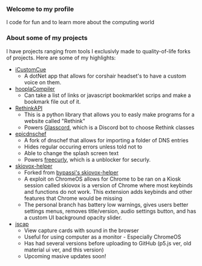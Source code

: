 ### Welcome to my profile

I code for fun and to learn more about the computing world

### About some of my projects

I have projects ranging from tools I exclusivly made to quality-of-life forks of projects. Here are some of my highlights:

- [iCustomCue](https://github.com/Epicminer256/iCustomCue)
    - A dotNet app that allows for corshair headset's to have a custom voice on them.
- [hooplaCompiler](https://github.com/Epicminer256/hooplaCompiler)
    - Can take a list of links or javascript bookmarklet scrips and make a bookmark file out of it.
- [RethinkAPI](https://github.com/Epicminer256/RethinkAPI)
    - This is a python library that allows you to easly make programs for a website called "Rethink"
    - Powers [Glasscord](https://github.com/Epicminer256/glasscord), which is a Discord bot to choose Rethink classes
- [epicdnschef](https://github.com/Epicminer256/epicdnschef)
    - A fork of dnschef that allows for importing a folder of DNS entries
    - Hides regular occuring errors unless told not to
    - Able to change the splash screen text
    - Powers [freecurly](https://github.com/Epicminer256/freecurly), which is a unblocker for securly.
- [skiovox-helper](https://github.com/Epicminer256/skiovox-helper)
    - Forked from [bypassi's skiovox-helper](https://github.com/bypassiwastaken/skiovox-helper)
    - A exploit on ChromeOS allows for Chrome to be ran on a Kiosk session called skiovox is a version of Chrome where most keybinds and functions do not work. This extension adds keybinds and other features that Chrome would be missing
    - The personal branch has battery low warnings, gives users better settings menus, removes title/version, audio settings button, and has a custom UI background opacity slider.
- [jscap](https://github.com/Epicminer256/jscap)
    - View capture cards with sound in the browser
    - Useful for using computer as a monitor
          - Especially ChromeOS
    - Has had several versions before uploading to GitHub (p5.js ver, old material ui ver, and this version)
    - Upcoming masive updates soon!
